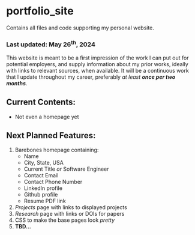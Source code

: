 # portfolio_site
Contains all files and code supporting my personal website.

### Last updated: May 26<sup>th</sup>, 2024

This website is meant to be a first impression of the work I can put out for potential employers, and supply information about my prior works, ideally with links to relevant sources, when available.
It will be a continuous work that I update throughout my career, preferably *at least __once per two months__*.

## Current Contents:

- Not even a homepage yet

## Next Planned Features:

1. Barebones homepage containing:
   - Name
   - City, State, USA
   - Current Title *or* Software Engineer
   - Contact Email
   - Contact Phone Number
   - LinkedIn profile
   - Github profile
   - Resume PDF link
2. *Projects* page with links to displayed projects
3. *Research* page with links or DOIs for papers
4. CSS to make the base pages look *pretty*
5. **TBD...**
